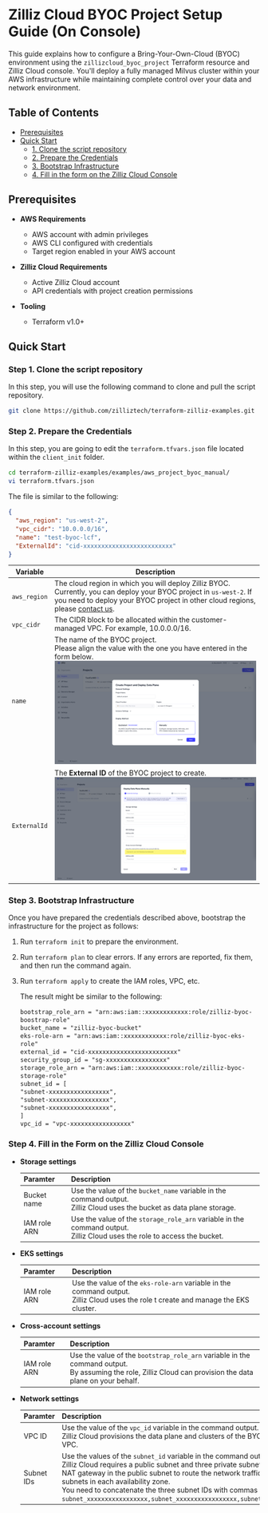 # Zilliz Cloud BYOC Project Setup Guide (On Console)

This guide explains how to configure a Bring-Your-Own-Cloud (BYOC) environment using the `zillizcloud_byoc_project` Terraform resource and Zilliz Cloud console. You'll deploy a fully managed Milvus cluster within your AWS infrastructure while maintaining complete control over your data and network environment.

## Table of Contents

- [Prerequisites](#prerequisites)
- [Quick Start](#quick-start)
  - [1. Clone the script repository](#1-clone-the-script-repository)
  - [2. Prepare the Credentials](#2-prepare-the-credentials)
  - [3. Bootstrap Infrastructure](#3-bootstrap-infrastructure)
  - [4. Fill in the form on the Zilliz Cloud Console](#4-fill-in-the-form-on-the-zilliz-cloud-console)


## Prerequisites <a name="prerequisites"></a>

- **AWS Requirements**
  - AWS account with admin privileges
  - AWS CLI configured with credentials
  - Target region enabled in your AWS account

- **Zilliz Cloud Requirements**
  - Active Zilliz Cloud account
  - API credentials with project creation permissions

- **Tooling**
  - Terraform v1.0+


## Quick Start <a name="quick-start"></a>

### Step 1. Clone the script repository <a name="1-clone-the-script-repository"></a>

In this step, you will use the following command to clone and pull the script repository.

```bash
git clone https://github.com/zilliztech/terraform-zilliz-examples.git
```

### Step 2. Prepare the Credentials <a name="2-prepare-the-credentials"></a>

In this step, you are going to edit the `terraform.tfvars.json` file located within the `client_init` folder.

```bash
cd terraform-zilliz-examples/examples/aws_project_byoc_manual/
vi terraform.tfvars.json
```

The file is similar to the following:

```json
{
  "aws_region": "us-west-2",
  "vpc_cidr": "10.0.0.0/16",
  "name": "test-byoc-lcf",
  "ExternalId": "cid-xxxxxxxxxxxxxxxxxxxxxxxxx"
}
```

| Variable | Description |
| --- | --- |
| `aws_region` | The cloud region in which you will deploy Zilliz BYOC. <br/> Currently, you can deploy your BYOC project in `us-west-2`. If you need to deploy your BYOC project in other cloud regions, please [contact us](https://zilliz.com/contact-sales).|
| `vpc_cidr` | The CIDR block to be allocated within the customer-managed VPC. For example, 10.0.0.0/16. |
| `name` | The name of the BYOC project. <br/> Please align the value with the one you have entered in the form below.<br/>![Project name](./images/create-a-byoc-project-on-console-01.png)  |
| `ExternalId` | The **External ID** of the BYOC project to create.<br/>![External ID](./images/create-a-byoc-project-on-console-02.png) |

### Step 3. Bootstrap Infrastructure <a name="3-bootstrap-infrastructure"></a>

Once you have prepared the credentials described above, bootstrap the infrastructure for the project as follows:

1. Run `terraform init` to prepare the environment.
2. Run `terraform plan` to clear errors. If any errors are reported, fix them, and then run the command again.
3. Run `terraform apply` to create the IAM roles, VPC, etc.

    The result might be similar to the following:

    ```plaintext
    bootstrap_role_arn = "arn:aws:iam::xxxxxxxxxxxx:role/zilliz-byoc-boostrap-role"
    bucket_name = "zilliz-byoc-bucket"
    eks-role-arn = "arn:aws:iam::xxxxxxxxxxxx:role/zilliz-byoc-eks-role"
    external_id = "cid-xxxxxxxxxxxxxxxxxxxxxxxxx"
    security_group_id = "sg-xxxxxxxxxxxxxxxxx"
    storage_role_arn = "arn:aws:iam::xxxxxxxxxxxx:role/zilliz-byoc-storage-role"
    subnet_id = [
    "subnet-xxxxxxxxxxxxxxxxx",
    "subnet-xxxxxxxxxxxxxxxxx",
    "subnet-xxxxxxxxxxxxxxxxx",
    ]
    vpc_id = "vpc-xxxxxxxxxxxxxxxxx"
    ```

### Step 4. Fill in the Form on the Zilliz Cloud Console <a name="4-fill-in-the-form-on-the-zilliz-cloud-console"></a>

- **Storage settings**

    | Paramter | Description |
    | --- | --- |
    | Bucket name | Use the value of the `bucket_name` variable in the command output.<br/>Zilliz Cloud uses the bucket as data plane storage. |
    | IAM role ARN | Use the value of the `storage_role_arn` variable in the command output.<br/>Zilliz Cloud uses the role to access the bucket. |

- **EKS settings**

    | Paramter | Description |
    | --- | --- |
    | IAM role ARN | Use the value of the `eks-role-arn` variable in the command output.<br/>Zilliz Cloud uses the role t create and manage the EKS cluster. |

- **Cross-account settings**

    | Paramter | Description |
    | --- | --- |
    | IAM role ARN | Use the value of the `bootstrap_role_arn` variable in the command output.<br/>By assuming the role, Zilliz Cloud can provision the data plane on your behalf. |

- **Network settings**

    | Paramter | Description |
    | --- | --- |
    | VPC ID | Use the value of the `vpc_id` variable in the command output.<br/>Zilliz Cloud provisions the data plane and clusters of the BYOC project in this VPC. |
    | Subnet IDs | Use the values of the `subnet_id` variable in the command output.<br/>Zilliz Cloud requires a public subnet and three private subnets and deploys the NAT gateway in the public subnet to route the network traffic of the private subnets in each availability zone.<br/>You need to concatenate the three subnet IDs with commas as in `subnet_xxxxxxxxxxxxxxxxx,subnet_xxxxxxxxxxxxxxxxx,subnet_xxxxxxxxxxxxxxxxx`. |